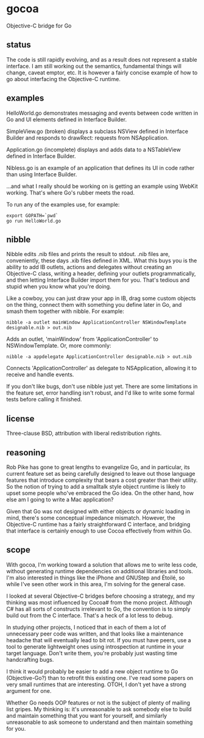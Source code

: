 gocoa
=====

Objective-C bridge for Go

status
------

The code is still rapidly evolving, and as a result does not represent a stable interface. I am still working out the semantics, fundamental things will change, caveat emptor, etc. It is however a fairly concise example of how to go about interfacing the Objective-C runtime.


examples
--------

HelloWorld.go demonstrates messaging and events between code written in Go and UI elements defined in Interface Builder.

SimpleView.go (broken) displays a subclass NSView defined in Interface Builder and responds to drawRect: requests from NSApplication.

Application.go (incomplete) displays and adds data to a NSTableView defined in Interface Builder.

Nibless.go is an example of an application that defines its UI in code rather than using Interface Builder.

...and what I really should be working on is getting an example using WebKit working. That's where Go's rubber meets the road.


To run any of the examples use, for example:

	export GOPATH=`pwd` 
	go run HelloWorld.go 


nibble
------

Nibble edits .nib files and prints the result to stdout. .nib files are, conveniently, these days .xib files defined in XML. What this buys you is the ability to add IB outlets, actions and delegates without creating an Objective-C class, writing a header, defining your outlets programmatically, and then letting Interface Builder import them for you. That's tedious and stupid when you know what you're doing.

Like a cowboy, you can just draw your app in IB, drag some custom objects on the thing, connect them with something you define later in Go, and smash them together with nibble. For example:

	nibble -a outlet mainWindow ApplicationController NSWindowTemplate designable.nib > out.nib

Adds an outlet, 'mainWindow' from 'ApplicationController' to NSWindowTemplate. Or, more commonly:

	nibble -a appdelegate ApplicationController designable.nib > out.nib

Connects 'ApplicationController' as delegate to NSApplication, allowing it to receive and handle events.

If you don't like bugs, don't use nibble just yet. There are some limitations in the feature set, error handling isn't robust, and I'd like to write some formal tests before calling it finished.


license
-------

Three-clause BSD, attribution with liberal redistribution rights.


reasoning
---------

Rob Pike has gone to great lengths to evangelize Go, and in particular, its current feature set as being carefully designed to leave out those language features that introduce complexity that bears a cost greater than their utility. So the notion of trying to add a smalltalk style object runtime is likely to upset some people who've embraced the Go idea. On the other hand, how else am I going to write a Mac application?

Given that Go was not designed with either objects or dynamic loading in mind, there's some conceptual impedance mismatch. However, the Objective-C runtime has a fairly straightforward C interface, and bridging that interface is certainly enough to use Cocoa effectively from within Go.


scope
-----

With gocoa, I'm working toward a solution that allows me to write less code, without generating runtime dependencies on additional libraries and tools. I'm also interested in things like the iPhone and GNUStep and Étoilé, so while I've seen other work in this area, I'm solving for the general case.

I looked at several Objective-C bridges before choosing a strategy, and my thinking was most influenced by Cocoa# from the mono project. Although C# has all sorts of constructs irrelevant to Go, the convention is to simply build out from the C interface. That's a heck of a lot less to debug.

In studying other projects, I noticed that in each of them a lot of unnecessary peer code was written, and that looks like a maintenance headache that will eventually lead to bit rot. If you must have peers, use a tool to generate lightweight ones using introspection at runtime in your target language. Don't write them, you're probably just wasting time handcrafting bugs.

I think it would probably be easier to add a new object runtime to Go (Objective-Go?) than to retrofit this existing one. I've read some papers on very small runtimes that are interesting. OTOH, I don't yet have a strong argument for one.

Whether Go needs OOP features or not is the subject of plenty of mailing list gripes. My thinking is: it's unreasonable to ask somebody else to build and maintain something that you want for yourself, and similarly unreasonable to ask someone to understand and then maintain something for you. 
